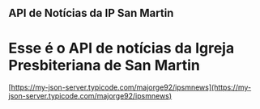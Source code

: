 ## API de Notícias da IP San Martin

# Esse é o API de notícias da Igreja Presbiteriana de San Martin

[https://my-json-server.typicode.com/majorge92/ipsmnews](https://my-json-server.typicode.com/majorge92/ipsmnews)
